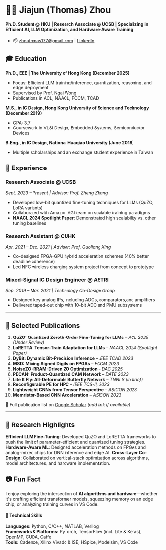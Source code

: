 # 👨‍💻 Jiajun (Thomas) Zhou

#### Ph.D. Student @ HKU | Research Associate @ UCSB | Specializing in Efficient AI, LLM Optimization, and Hardware-Aware Training
- 📫 zhoutomas177@gmail.com | [LinkedIn](https://linkedin.com/in/jiajun-thomas-c-38a22bb2)




## 🎓 Education

**Ph.D., EEE | The University of Hong Kong (December 2025)**
- Focus: Efficient LLM training/inference, quantization, reasoning, and edge deployment  
- Supervised by Prof. Ngai Wong  
- Publications in ACL, NAACL, FCCM, TCAD

**M.S., in IC Design, Hong Kong University of Science and Technology (December 2019)**  
- GPA: 3.7  
- Coursework in VLSI Design, Embedded Systems, Semiconductor Devices

**B.Eng., in IC Design, National Huaqiao University (June 2018)**  
- Multiple scholarships and an exchange student experience in Taiwan


## 💼 Experience

### **Research Associate @ UCSB**
_Sept. 2023 – Present | Advisor: Prof. Zheng Zhang_  
- Developed low-bit quantized fine-tuning techniques for LLMs (QuZO, LoRA variants)  
- Collaborated with Amazon AGI team on scalable training paradigms  
- **NAACL 2024 Spotlight Paper**: Demonstrated high scalability vs. other tuning baselines  

### **Research Assistant @ CUHK** 
_Apr. 2021 – Dec. 2021 | Advisor: Prof. Guoliang Xing_  
- Co-designed FPGA-GPU hybrid acceleration schemes (40% better deadline adherence)  
- Led NFC wireless charging system project from concept to prototype  

### **Mixed-Signal IC Design Engineer @ ASTRI** 
_Sep. 2019 – Mar. 2021 | Technology Co-Design Group_  
- Designed key analog IPs, including ADCs, comparators,and  amplifiers  
- Delivered taped-out chip with 10-bit ADC and PMU subsystems

---

## 🧠 Selected Publications

1. **QuZO: Quantized Zeroth-Order Fine-Tuning for LLMs** – _ACL 2025 (Under Review)_  
2. **LoRETTA: Tensor-Train Adaptation for LLMs** – _NAACL 2024 (Spotlight Paper)_  
3. **DyBit: Dynamic Bit-Precision Inference** – _IEEE TCAD 2023_  
4. **MSD: Mixing Signed Digits on FPGAs** – _FCCM 2023_  
5. **NoiseZO: RRAM-Driven ZO Optimization** – _DAC 2025_  
6. **PECAN: Product-Quantized CAM Network** – _DATE 2023_  
7. **Lite It Fly: All-Deformable Butterfly Network** – _TNNLS (in brief)_  
8. **Reconfigurable PE for HPC** – _IEEE TCS-II, 2023_  
9. **Lightweight CNNs from Tensor Perspective** – _ASICON 2023_  
10. **Memristor-Based CNN Acceleration** – _ASICON 2023_

📝 Full publication list on [Google Scholar](#) _(add link if available)_

---

## 🚀 Research Highlights
**Efficient LLM Fine-Tuning**: 
Developed QuZO and LoRETTA frameworks to push the limit of parameter-efficient and quantized tuning strategies.
**Hardware-Aware ML**: 
Designed acceleration methods on FPGAs and analog-mixed chips for DNN inference and edge AI.
**Cross-Layer Co-Design**: 
Collaborated on vertical-stack optimization across algorithms, model architectures, and hardware implementation.


## 📷 Fun Fact

I enjoy exploring the intersection of **AI algorithms and hardware**—whether it's crafting efficient transformer models, squeezing memory on an edge chip, or analyzing training curves in VS Code.

#### 🔧 Technical Skills
**Languages:** Python, C/C++, MATLAB, Verilog  
**Frameworks & Platforms:** PyTorch, TensorFlow (incl. Lite & Keras), OpenMP, CUDA, Caffe  
**Tools:** Cadence, Xilinx Vivado & ISE, HSpice, Modelsim, VS Code  

